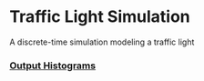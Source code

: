 # Traffic Light Simulation
A discrete-time simulation modeling a traffic light

### [Output Histograms](traffic%20light%20simulation/Writeup.pdf)
